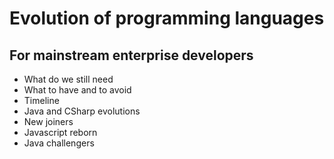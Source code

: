 # Evolution of programming languages
## For mainstream enterprise developers

* What do we still need
* What to have and to avoid
* Timeline
* Java and CSharp evolutions
* New joiners
* Javascript reborn
* Java challengers
